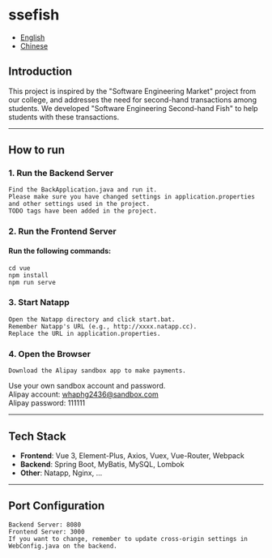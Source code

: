 # ssefish
- [English](README.md)
- [Chinese](README/README_zh.md)

## Introduction
This project is inspired by the "Software Engineering Market" project from our college, and addresses the need for second-hand transactions among students. We developed "Software Engineering Second-hand Fish" to help students with these transactions.

---

## How to run

### 1. Run the Backend Server
```
Find the BackApplication.java and run it.
Please make sure you have changed settings in application.properties
and other settings used in the project.
TODO tags have been added in the project.
```

### 2. Run the Frontend Server
#### Run the following commands:
```
cd vue
npm install
npm run serve
```

### 3. Start Natapp
```
Open the Natapp directory and click start.bat.
Remember Natapp's URL (e.g., http://xxxx.natapp.cc).
Replace the URL in application.properties.
```

### 4. Open the Browser
```
Download the Alipay sandbox app to make payments.
```
Use your own sandbox account and password.  
Alipay account: whaphg2436@sandbox.com  
Alipay password: 111111

---

## Tech Stack
- **Frontend**: Vue 3, Element-Plus, Axios, Vuex, Vue-Router, Webpack
- **Backend**: Spring Boot, MyBatis, MySQL, Lombok
- **Other**: Natapp, Nginx, ...

---

## Port Configuration

```
Backend Server: 8080
Frontend Server: 3000
If you want to change, remember to update cross-origin settings in WebConfig.java on the backend.
```
